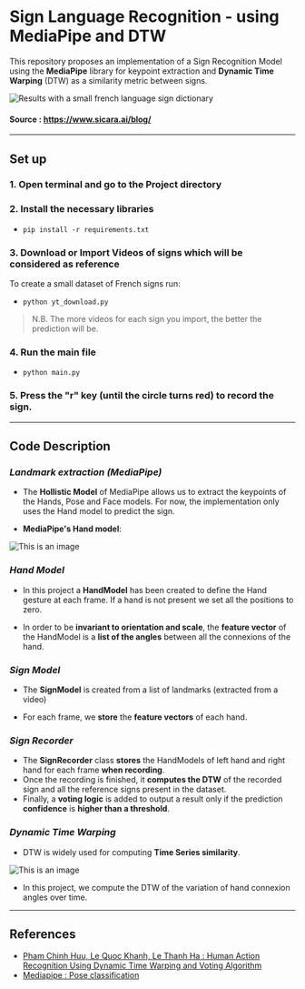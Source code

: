 # Sign Language Recognition - using MediaPipe and DTW

This repository proposes an implementation of a Sign Recognition Model using the **MediaPipe** library 
for keypoint extraction and **Dynamic Time Warping** (DTW) as a similarity metric between signs.

![Results with a small french language sign dictionary](https://media.giphy.com/media/4xQRRkUOgxox6ltTWs/giphy-downsized-large.gif)

#### Source : https://www.sicara.ai/blog/
___

## Set up

### 1. Open terminal and go to the Project directory

### 2. Install the necessary libraries

- ` pip install -r requirements.txt `

### 3. Download or Import Videos of signs which will be considered as reference
To create a small dataset of French signs run:

- ` python yt_download.py `
> N.B. The more videos for each sign you import, the better the prediction will be.

### 4. Run the main file

- ` python main.py `

### 5. Press the "r" key (until the circle turns red) to record the sign. 

___
## Code Description

### *Landmark extraction (MediaPipe)*

- The **Hollistic Model** of MediaPipe allows us to extract the keypoints of the Hands, Pose and Face models.
For now, the implementation only uses the Hand model to predict the sign.


- **MediaPipe's Hand model**:

![This is an image](https://google.github.io/mediapipe/images/mobile/hand_landmarks.png)


### *Hand Model*

- In this project a **HandModel** has been created to define the Hand gesture at each frame. 
If a hand is not present we set all the positions to zero.

- In order to be **invariant to orientation and scale**, the **feature vector** of the
HandModel is a **list of the angles** between all the connexions of the hand.

### *Sign Model*

- The **SignModel** is created from a list of landmarks (extracted from a video)

- For each frame, we **store** the **feature vectors** of each hand.

### *Sign Recorder*

- The **SignRecorder** class **stores** the HandModels of left hand and right hand for each frame **when recording**.
- Once the recording is finished, it **computes the DTW** of the recorded sign and 
all the reference signs present in the dataset.
- Finally, a **voting logic** is added to output a result only if the prediction **confidence** is **higher than a threshold**.

### *Dynamic Time Warping*

-  DTW is widely used for computing **Time Series similarity**.

![This is an image](https://www.researchgate.net/profile/Andrea-Cannata/publication/233751236/figure/fig4/AS:300128591204353@1448567640170/Difference-between-DTW-distance-and-Euclidean-distance-green-lines-represent-mapping.png)

- In this project, we compute the DTW of the variation of hand connexion angles over time.

___

## References

 - [Pham Chinh Huu, Le Quoc Khanh, Le Thanh Ha : Human Action Recognition Using Dynamic Time Warping and Voting Algorithm](https://www.researchgate.net/publication/290440452)
 - [Mediapipe : Pose classification](https://google.github.io/mediapipe/solutions/pose_classification.html)